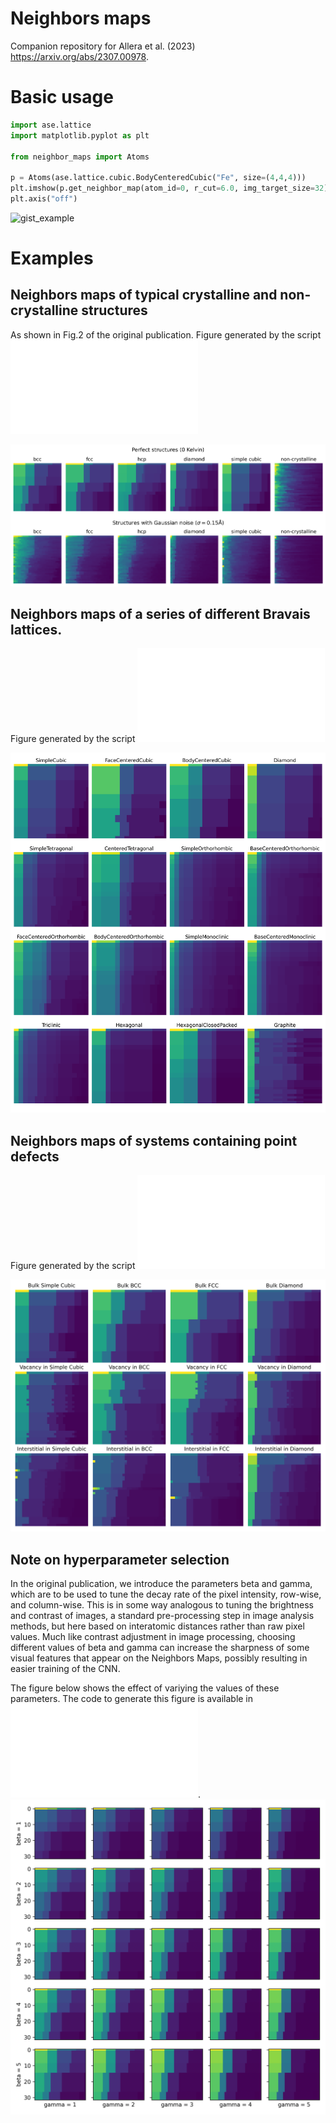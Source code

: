 # Neighbors maps

Companion repository for Allera et al. (2023) https://arxiv.org/abs/2307.00978.


# Basic usage

```py
import ase.lattice
import matplotlib.pyplot as plt

from neighbor_maps import Atoms

p = Atoms(ase.lattice.cubic.BodyCenteredCubic("Fe", size=(4,4,4)))
plt.imshow(p.get_neighbor_map(atom_id=0, r_cut=6.0, img_target_size=32))
plt.axis("off")
```
![gist_example](https://user-images.githubusercontent.com/45487966/243297715-8303bd6d-6199-40ef-b3bd-89984103183d.png)

# Examples

## Neighbors maps of typical crystalline and non-crystalline structures

As shown in Fig.2 of the original publication. Figure generated by the script ![plots/plot_fig2.py](plots/plot_fig2.py)

![image](plots/png/all_structures.png)

## Neighbors maps of a series of different Bravais lattices. 

Figure generated by the script ![plots/plot_bravais.py](plots/plot_bravais.py)

![image](plots/png/bravais_lattices.png)

## Neighbors maps of systems containing point defects

Figure generated by the script ![plots/plot_defects.py](plots/plot_defects.py)

![image](plots/png/plot_defects.png)


## Note on hyperparameter selection

In the original publication, we introduce the parameters beta and gamma, which are to be used to tune the decay rate of the pixel intensity, row-wise, and column-wise. 
This is in some way analogous to tuning the brightness and contrast of images, a standard pre-processing step in image analysis methods, but here based on interatomic distances rather than raw pixel values. 
Much like contrast adjustment in image processing, choosing different values of beta and gamma can increase the sharpness of some visual features that appear on the Neighbors Maps, possibly resulting in easier training of the CNN.

The figure below shows the effect of variying the values of these parameters. 
The code to generate this figure is available in ![plots/gamma_beta.py](plots/gamma_beta.py). 
![image](plots/png/gamma_beta.png)
